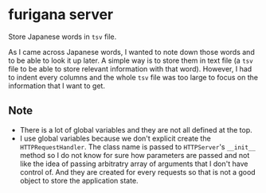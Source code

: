 # furigana server

Store Japanese words in `tsv` file.

As I came across Japanese words, I wanted to note down those words and to be able to look it up later. A simple way is to store them in text file (a `tsv` file to be able to store relevant information with that word). However, I had to indent every columns and the whole `tsv` file was too large to focus on the information that I want to get.

## Note

- There is a lot of global variables and they are not all defined at the top.
- I use global variables because we don't explicit create the `HTTPRequestHandler`. The class name is passed to `HTTPServer`'s `__init__` method so I do not know for sure how parameters are passed and not like the idea of passing arbitratry array of arguments that I don't have control of. And they are created for every requests so that is not a good object to store the application state.
